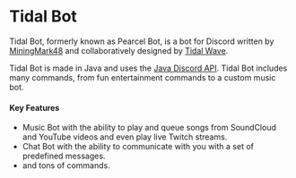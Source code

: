 # Tidal Bot
Tidal Bot, formerly known as Pearcel Bot, is a bot for Discord written by [MiningMark48](http://miningmark48.xyz) and collaboratively designed by [Tidal Wave](http://tw.miningmark48.xyz).

Tidal Bot is made in Java and uses the [Java Discord API](https://github.com/DV8FromTheWorld/JDA). Tidal Bot includes many commands, from fun entertainment commands to a custom music bot.

#### Key Features

- Music Bot with the ability to play and queue songs from SoundCloud and YouTube videos and even play live Twitch streams.
- Chat Bot with the ability to communicate with you with a set of predefined messages.
- and tons of commands.